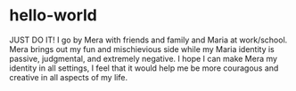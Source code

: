 # hello-world
JUST DO IT!
I go by Mera with friends and family and Maria at work/school.  Mera brings out my fun and mischievious side while my Maria identity is passive, judgmental, and extremely negative.  I hope I can make Mera my identity in all settings, I feel that it would help me be more couragous and creative in all aspects of my life.
